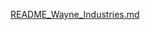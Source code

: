 
[README_Wayne_Industries.md](https://github.com/user-attachments/files/19677420/README_Wayne_Industries.md)
